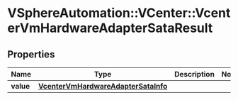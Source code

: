 # VSphereAutomation::VCenter::VcenterVmHardwareAdapterSataResult

## Properties
Name | Type | Description | Notes
------------ | ------------- | ------------- | -------------
**value** | [**VcenterVmHardwareAdapterSataInfo**](VcenterVmHardwareAdapterSataInfo.md) |  | 


